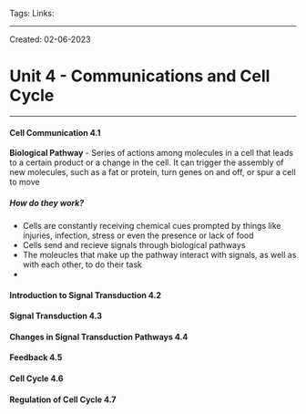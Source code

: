 Tags:
Links: 

---
Created: 02-06-2023
# Unit 4 - Communications and Cell Cycle
---

#### Cell Communication 4.1

**Biological Pathway** - Series of actions among molecules in a cell that leads to a certain product or a change in the cell. It can trigger the assembly of new molecules, such as a fat or protein, turn genes on and off, or spur a cell to move

##### How do they work?
- Cells are constantly receiving chemical cues prompted by things like injuries, infection, stress or even the presence or lack of food
- Cells send and recieve signals through biological pathways
- The moleucles that make up the pathway interact with signals, as well as with each other, to do their task
- 

#### Introduction to Signal Transduction 4.2
#### Signal Transduction 4.3
#### Changes in Signal Transduction Pathways 4.4
#### Feedback 4.5
#### Cell Cycle 4.6
#### Regulation of Cell Cycle 4.7

